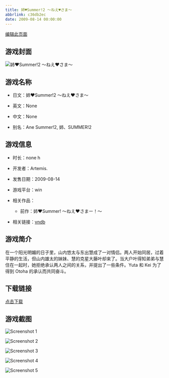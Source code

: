 ```yaml
---
title: 姉♥Summer!2 ～ねえ♥さま～
abbrlink: c36db2ec
date: 2009-08-14 00:00:00
---
```

[编辑此页面](https://github.com/ACG-3/ADV3-source/blob/main/source/_posts/games/%E5%A7%89%E2%99%A5Summer%212%20%EF%BD%9E%E3%81%AD%E3%81%88%E2%99%A5%E3%81%95%E3%81%BE%EF%BD%9E.md)

## 游戏封面

![姉♥Summer!2 ～ねえ♥さま～](https://pan.timero.xyz/d/onedrive/img_lib_001/%E5%A7%89%E2%99%A5Summer!2%20%EF%BD%9E%E3%81%AD%E3%81%88%E2%99%A5%E3%81%95%E3%81%BE%EF%BD%9E_cover.avif)


## 游戏名称

- 日文：姉♥Summer!2 ～ねえ♥さま～
- 英文：None
- 中文：None

- 别名：Ane Summer!2, 姉、SUMMER!2


## 游戏信息

- 时长：none h
- 开发者：Artemis.
- 发售日期：2009-08-14
- 游戏平台：win
- 相关作品：
   - 前作：姉♥Summer! ～ねえ♥さまー！～

- 相关链接：[vndb](https://vndb.org/v3107)


## 游戏简介

在一个阳光明媚的日子里，山内悠太与东出慧成了一对情侣。两人开始同居，过着平静的生活，但山内雄太的妹妹、慧的克星大藤叶却来了。当大户叶得知弟弟与慧住在一起时，她拒绝承认两人之间的关系，并提出了一些条件。Yuta 和 Kei 为了得到 Otoha 的承认而共同奋斗。




## 下载链接

[点击下载](https://pan.timero.xyz/onedrive/adv_lib_001/%E5%A7%89%E2%99%A5Summer%212%20%EF%BD%9E%E3%81%AD%E3%81%88%E2%99%A5%E3%81%95%E3%81%BE%EF%BD%9E)


## 游戏截图


![Screenshot 1](https://pan.timero.xyz/d/onedrive/img_lib_001/%E5%A7%89%E2%99%A5Summer!2%20%EF%BD%9E%E3%81%AD%E3%81%88%E2%99%A5%E3%81%95%E3%81%BE%EF%BD%9E_Screenshot_1.avif)

![Screenshot 2](https://pan.timero.xyz/d/onedrive/img_lib_001/%E5%A7%89%E2%99%A5Summer!2%20%EF%BD%9E%E3%81%AD%E3%81%88%E2%99%A5%E3%81%95%E3%81%BE%EF%BD%9E_Screenshot_2.avif)

![Screenshot 3](https://pan.timero.xyz/d/onedrive/img_lib_001/%E5%A7%89%E2%99%A5Summer!2%20%EF%BD%9E%E3%81%AD%E3%81%88%E2%99%A5%E3%81%95%E3%81%BE%EF%BD%9E_Screenshot_3.avif)

![Screenshot 4](https://pan.timero.xyz/d/onedrive/img_lib_001/%E5%A7%89%E2%99%A5Summer!2%20%EF%BD%9E%E3%81%AD%E3%81%88%E2%99%A5%E3%81%95%E3%81%BE%EF%BD%9E_Screenshot_4.avif)

![Screenshot 5](https://pan.timero.xyz/d/onedrive/img_lib_001/%E5%A7%89%E2%99%A5Summer!2%20%EF%BD%9E%E3%81%AD%E3%81%88%E2%99%A5%E3%81%95%E3%81%BE%EF%BD%9E_Screenshot_5.avif)

